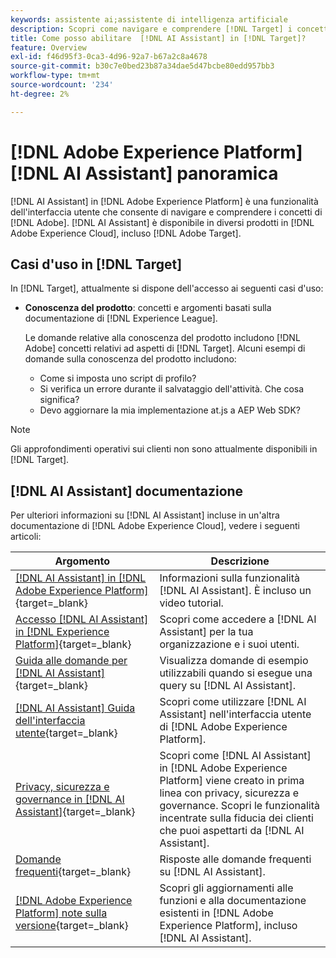 ```yaml
---
keywords: assistente ai;assistente di intelligenza artificiale
description: Scopri come navigare e comprendere [!DNL Target] i concetti con [!DNL AI Assistant].
title: Come posso abilitare  [!DNL AI Assistant] in [!DNL Target]?
feature: Overview
exl-id: f46d95f3-0ca3-4d96-92a7-b67a2c8a4678
source-git-commit: b30c7e0bed23b87a34dae5d47bcbe80edd957bb3
workflow-type: tm+mt
source-wordcount: '234'
ht-degree: 2%

---
```


# [!DNL Adobe Experience Platform] [!DNL AI Assistant] panoramica

[!DNL AI Assistant] in [!DNL Adobe Experience Platform] è una funzionalità dell&#39;interfaccia utente che consente di navigare e comprendere i concetti di [!DNL Adobe]. [!DNL AI Assistant] è disponibile in diversi prodotti in [!DNL Adobe Experience Cloud], incluso [!DNL Adobe Target].

## Casi d&#39;uso in [!DNL Target]

In [!DNL Target], attualmente si dispone dell&#39;accesso ai seguenti casi d&#39;uso:

* **Conoscenza del prodotto**: concetti e argomenti basati sulla documentazione di [!DNL Experience League].

  Le domande relative alla conoscenza del prodotto includono [!DNL Adobe] concetti relativi ad aspetti di [!DNL Target]. Alcuni esempi di domande sulla conoscenza del prodotto includono:

   * Come si imposta uno script di profilo?
   * Si verifica un errore durante il salvataggio dell&#39;attività. Che cosa significa?
   * Devo aggiornare la mia implementazione at.js a AEP Web SDK?

>[!NOTE]
>
>Gli approfondimenti operativi sui clienti non sono attualmente disponibili in [!DNL Target].

## [!DNL AI Assistant] documentazione

Per ulteriori informazioni su [!DNL AI Assistant] incluse in un&#39;altra documentazione di [!DNL Adobe Experience Cloud], vedere i seguenti articoli:

| Argomento | Descrizione |
| --- | --- |
| [[!DNL AI Assistant] in [!DNL Adobe Experience Platform]](https://experienceleague.adobe.com/en/docs/experience-platform/ai-assistant/home){target=_blank} | Informazioni sulla funzionalità [!DNL AI Assistant]. È incluso un video tutorial. |
| [Accesso [!DNL AI Assistant] in [!DNL Experience Platform]](https://experienceleague.adobe.com/en/docs/experience-platform/ai-assistant/access){target=_blank} | Scopri come accedere a [!DNL AI Assistant] per la tua organizzazione e i suoi utenti. |
| [Guida alle domande per [!DNL AI Assistant]](https://experienceleague.adobe.com/en/docs/experience-platform/ai-assistant/questions){target=_blank} | Visualizza domande di esempio utilizzabili quando si esegue una query su [!DNL AI Assistant]. |
| [[!DNL AI Assistant] Guida dell&#39;interfaccia utente](https://experienceleague.adobe.com/en/docs/experience-platform/ai-assistant/ui-guide){target=_blank} | Scopri come utilizzare [!DNL AI Assistant] nell&#39;interfaccia utente di [!DNL Adobe Experience Platform]. |
| [Privacy, sicurezza e governance in [!DNL AI Assistant]](https://experienceleague.adobe.com/en/docs/experience-platform/ai-assistant/privacy){target=_blank} | Scopri come [!DNL AI Assistant] in [!DNL Adobe Experience Platform] viene creato in prima linea con privacy, sicurezza e governance. Scopri le funzionalità incentrate sulla fiducia dei clienti che puoi aspettarti da [!DNL AI Assistant]. |
| [Domande frequenti](https://experienceleague.adobe.com/en/docs/experience-platform/ai-assistant/faq){target=_blank} | Risposte alle domande frequenti su [!DNL AI Assistant]. |
| [[!DNL Adobe Experience Platform] note sulla versione](https://experienceleague.adobe.com/en/docs/experience-platform/release-notes/latest){target=_blank} | Scopri gli aggiornamenti alle funzioni e alla documentazione esistenti in [!DNL Adobe Experience Platform], incluso [!DNL AI Assistant]. |